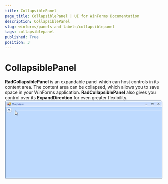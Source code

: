 ```yaml
---
title: CollapsiblePanel
page_title: CollapsiblePanel | UI for WinForms Documentation
description: CollapsiblePanel
slug: winforms/panels-and-labels/collapsiblepanel
tags: collapsiblepanel
published: True
position: 3
---
```


# CollapsiblePanel



__RadCollapsiblePanel__ is an expandable panel which can host controls in its content area. The content area can be collapsed, which allows you to save space in your WinForms application. __RadCollapsiblePanel__ also gives you control over its __ExpandDirection__ for even greater flexibility.![panels-and-labels-collapsible-panel 001](images/panels-and-labels-collapsible-panel001.gif)
